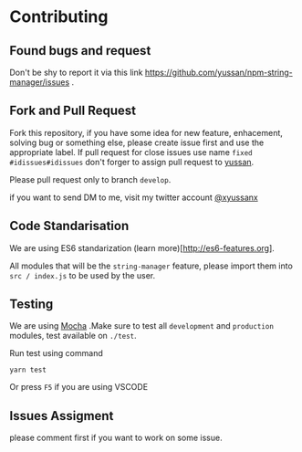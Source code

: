 # Contributing

## Found bugs and request

Don't be shy to report it via this link https://github.com/yussan/npm-string-manager/issues .

## Fork and Pull Request

Fork this repository, if you have some idea for new feature, enhacement, solving bug or something else, please create issue first and use the appropriate label. If pull request for close issues use name `fixed #idissues#idissues` don't forger to assign pull request to [yussan](https://github.com/yussan).

Please pull request only to branch `develop`.

if you want to send DM to me, visit my twitter account [@xyussanx](https://twitter.com/xyussanx)

## Code Standarisation

We are using ES6 standarization (learn more)[http://es6-features.org].

All modules that will be the `string-manager` feature, please import them into `src / index.js` to be used by the user.

## Testing

We are using [Mocha](https://mochajs.org/) .Make sure to test all `development` and `production` modules, test available on `./test`.

Run test using command

```
yarn test
```

Or press `F5` if you are using VSCODE

## Issues Assigment

please comment first if you want to work on some issue.
